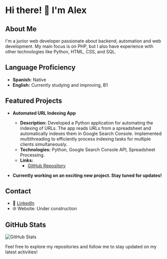 # Hi there! 👋 I'm Alex

## About Me
I'm a junior web developer passionate about backend, automation and web development. My main focus is on PHP, but I also have experience with other technologies like Python, HTML, CSS, and SQL.
## Language Proficiency

- **Spanish:** Native
- **English:** Currently studying and improving, B1

## Featured Projects
- **Automated URL Indexing App**
  - **Description:** Developed a Python application for automating the indexing of URLs. The app reads URLs from a spreadsheet and automatically indexes them in Google Search Console. Implemented multithreading to efficiently process indexing tasks for multiple clients simultaneously.
  - **Technologies:** Python, Google Search Console API, Spreadsheet Processing.
  - **Links:**
    - [GitHub Repository](https://github.com/Alejandrodadev/AutomatedIndexingGSC)

- **Currently working on an exciting new project. Stay tuned for updates!**

## Contact
- 💼 [LinkedIn](https://www.linkedin.com/in/acostaalejandro223/)
- 🌐 Website: Under construction

## GitHub Stats
![GitHub Stats](https://github-readme-stats.vercel.app/api?username=Alejandrodadev&show_icons=true&count_private=true&hide=contribs,prs)

Feel free to explore my repositories and follow me to stay updated on my latest activities!
